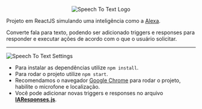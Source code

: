 <p align="center">
  <img src="https://i.imgur.com/WWC94g6.png" alt="Speech To Text Logo"/>
</p>

Projeto em ReactJS simulando uma inteligência como a [Alexa](https://www.amazon.com.br/b?ie=UTF8&node=21215956011).

Converte fala para texto, podendo ser adicionado triggers e responses para responder e executar ações de acordo com o que o usuário solicitar.

<hr>

<p align="left">
  <img src="https://i.imgur.com/tGQU2Ii.png" alt="Speech To Text Settings"/>
</p>

- Para instalar as dependências utilize `npm install`.
- Para rodar o projeto utilize `npm start`.
- Recomendamos o navegador [Google Chrome](https://www.google.com/intl/pt-BR/chrome/) para rodar o projeto, habilite o microfone e localização.
- Você pode adicionar novas triggers e responses no arquivo **[IAResponses.js](https://github.com/MateusOFCZ/SpeechToText/blob/master/src/assets/IAResponses.js)**.
